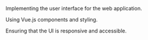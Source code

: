 Implementing the user interface for the web application.

Using Vue.js components and styling.

Ensuring that the UI is responsive and accessible.